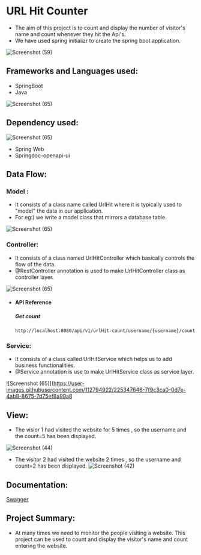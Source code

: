 
# URL Hit Counter


- The aim of this project is  to count and display the number of visitor's name and count whenever they hit the Api's.
- We have used spring initializr to create the spring boot application.

![Screenshot (59)](https://user-images.githubusercontent.com/112794922/225338941-323f1a0e-1b58-454c-a94c-d21e54773d38.png)




## Frameworks and Languages used:

- SpringBoot
- Java

![Screenshot (65)](https://user-images.githubusercontent.com/112794922/225344621-da3ecd0e-d158-4a0b-bb72-1a4966d7304d.png)






## Dependency  used:

![Screenshot (65)](https://user-images.githubusercontent.com/112794922/225345455-13a3d189-ad69-4b31-9f8c-def1f14a0f85.png)


- Spring Web
- Springdoc-openapi-ui
## Data Flow:

### Model :
- It consists of a class name called UrlHit where it is typically used to "model" the data in our application.
- For eg:) we write a model class that mirrors a database table.


![Screenshot (65)](https://user-images.githubusercontent.com/112794922/225346128-e397b210-f073-4ed0-a01b-d2f544e61923.png)

### Controller:

- It consists of a class named UrlHitController which basically controls the flow of the data.
- @RestController annotation is used to make UrlHitController class as controller layer.

![Screenshot (65)](https://user-images.githubusercontent.com/112794922/225346726-d04afb9b-19c2-4a17-b9d7-d5e94bf165c2.png)


- #### API Reference

  ##### Get count

  ```http
  http://localhost:8080/api/v1/urlHit-count/username/{username}/count
  ```

### Service:

- It consists of a class called UrlHitService which helps us to add business functionalities.
- @Service annotation is use to make UrlHitService class as service layer.


![Screenshot (65)](https://user-images.githubusercontent.com/112794922/225347646-7f9c3ca0-0d7e-4ab8-8675-7d75ef8a99a8

## View:

- The visior 1 had visited the website for 5 times , so the username and the count=5 has been displayed.

![Screenshot (44)](https://user-images.githubusercontent.com/112794922/222963321-18201c17-1594-41fd-a1d4-c743f6e93db1.png)

- The visitor 2 had visited the website 2 times , so the username and count=2 has been displayed.
![Screenshot (42)](https://user-images.githubusercontent.com/112794922/222963629-e6f1073c-43c9-4aee-bec4-577d8d68ce02.png)



## Documentation:

[Swagger](https://localhost:8080/swagger-ui.html)


## Project Summary:

- At many times we need to monitor the people visiting a website. This project can be used to count and display the visitor's name and count entering the website.
